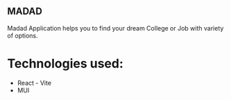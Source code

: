 ## MADAD

Madad Application helps you to find your dream College or Job with variety of options. 

# Technologies used:

- React - Vite
- MUI 
